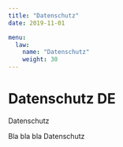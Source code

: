 ```yaml
---
title: "Datenschutz"
date: 2019-11-01

menu: 
  law:
    name: "Datenschutz"
    weight: 30
---
```


# Datenschutz DE

Datenschutz 

Bla bla bla  Datenschutz